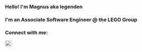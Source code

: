 ### Hello! I'm Magnus aka legenden
### I'm an Associate Software Engineer @ the LEGO Group

### Connect with me:

[<img align="left" alt="linkedin@magnus-jensen" width="22px" src="https://cdn.jsdelivr.net/npm/simple-icons@v3/icons/linkedin.svg" />][linkedin]

<br />

[linkedin]: https://www.linkedin.com/in/magnus-holm-jensen/
